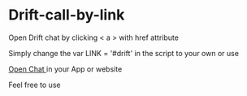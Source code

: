 # Drift-call-by-link
Open Drift chat by clicking < a >  with href attribute

Simply change the var LINK = '#drift' in the script to your own
or use 

<a href="#drift"> Open Chat </a> in your App or website

Feel free to use
